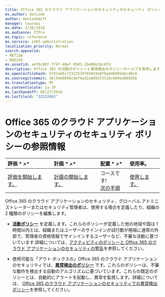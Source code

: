 ```yaml
---
title: Office 365 のクラウド アプリケーションのセキュリティのセキュリティ ポリシーの参照情報
ms.author: deniseb
author: denisebmsft
manager: laurawi
ms.date: 2/26/2018
ms.audience: ITPro
ms.topic: reference
ms.service: o365-administration
localization_priority: Normal
search.appverid:
- MET150
- MOE150
ms.assetid: aef6c88f-7f47-40ef-9503-2b400e3bc6fd
description: Office 365 の活動のポリシーと異常検出のポリシーのヘルプを取得します。
ms.openlocfilehash: bf93a66c72323539f036d3a9f8a446695dbc40c0
ms.sourcegitcommit: 36c5466056cdef6ad2a8d9372f2bc009a30892bb
ms.translationtype: MT
ms.contentlocale: ja-JP
ms.lasthandoff: 08/27/2018
ms.locfileid: "22532692"
---
```

# <a name="security-policy-reference-information-for-office-365-cloud-app-security"></a>Office 365 のクラウド アプリケーションのセキュリティのセキュリティ ポリシーの参照情報
  
|評価 * *\>**|計画 * *\>**|配置 * *\>**|使用率。|
|:-----|:-----|:-----|:-----|
|[評価を開始します。](office-365-cas-overview.md) <br/> |[計画の開始します。](get-ready-for-office-365-cas.md) <br/> |コースです!  <br/> [次の手順](review-office-365-cas-alerts.md) <br/> |[使用します。](utilization-activities-for-ocas.md) <br/> |
   
Office 365 のクラウド アプリケーションのセキュリティ、グローバル アドミニストレーターまたはセキュリティ管理者は、使用する場合を定義したり、組織の 2 種類のポリシーを編集します。
  
- **[活動ポリシー](activity-policies-and-alerts.md)** を定義します。これらのポリシーが定義した他の地域や国は 1 時間以内とは、組織またはユーザーのサインインが試行数が極端に通常の外部で、管理者の資格情報でサインインするユーザーなど、不審な活動に基づいています.詳細については、[アクティビティのポリシーと Office 365 のクラウド アプリケーションのセキュリティの警告](activity-policies-and-alerts.md)を参照してください。
    
- 使用可能な「アウト ボックスの」Office 365 のクラウド アプリケーションのセキュリティでは、**[異常検出のポリシー](anomaly-detection-policies-in-ocas.md)** です。これらのポリシーは、不審な動作を検出する自動のアルゴリズムに基づいています。これらの既定のポリシーとは、自動的にアラートを起動し、異常を監視します。詳細については、 [Office 365 のクラウド アプリケーションのセキュリティでの異常検出ポリシー](anomaly-detection-policies-in-ocas.md)を参照してください。
    

